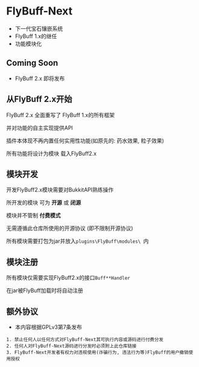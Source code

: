# **FlyBuff-Next**
- 下一代宝石镶嵌系统
- FlyBuff 1.x的继任
- 功能模块化

## Coming Soon
- FlyBuff 2.x 即将发布

## 从FlyBuff 2.x开始

FlyBuff 2.x 全面重写了 FlyBuff 1.x的所有框架

并对功能的自主实现提供API

插件本体现不再内置任何实用性功能(如原先的: 药水效果, 粒子效果)

所有功能将设计为模块 载入FlyBuff2.x

## 模块开发

开发FlyBuff2.x模块需要对BukkitAPI熟练操作

所开发的模块 可为 **开源** 或 **闭源**

模块并不管制 **付费模式**

无需遵循此仓库所使用的开源协议 (即不限制开源协议)

所有模块需要打包为jar并放入`plugins\FlyBuff\modules\ `内

## 模块注册

所有模块仅需要实现FlyBuff2.x的接口```Buff**Handler```

在jar被FlyBuff加载时将自动注册

## 额外协议
- 本内容根据GPLv3第7条发布
```
1. 禁止任何人以任何方式对FlyBuff-Next其可执行内容或源码进行付费分发
2. 任何人对FlyBuff-Next源码进行分发时必须附上此仓库链接
3. FlyBuff-Next开发者有权力对违规使用(诈骗行为, 违法行为等)FlyBuff的用户撤销使用授权
```